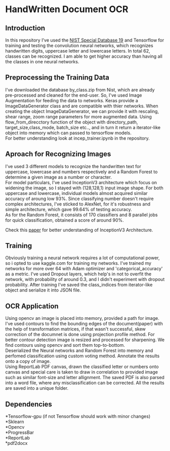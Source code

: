# HandWritten Document OCR


## Introduction

In this repository I've used the <a href='https://www.nist.gov/srd/nist-special-database-19' target='_blank'>NIST Special Database 19</a> and Tensorflow for training and testing the convolution neural networks, which recognizes handwritten digits, uppercase letter and lowercase letters. In total 62, classes can be recognized. I am able to get higher accuracy than having all the classes in one neural networks.

## Preprocessing the Training Data
I've downloaded the database by_class.zip from Nist, which are already pre-processed and cleaned for the end-user. So, I've used Image Augmentation for feeding the data to networks. Keras provide a ImageDataGenerator class and are compatible with thier networks. When creating the object ImageDataGenerator, we can provide it with rescaling, shear range, zoom range parameters for more augmented data. Using flow_from_direcctory function of the object with directory_path, target_size,class_mode, batch_size etc.., and in turn it return a iterator-like object into memory which can passed to tensorflow models.  
For better understanding look at incep_trainer.ipynb in the repository.

## Aproach for Recognizing Images

I've used 3 different models to recognize the handwritten text for uppercase, lowercase and numbers respectively and a Random Forest to determine a given image as a number or character.   
For model particulars, I've used InceptionV3 architecture which focus on widening the image, so I stayed with (128,128,1) input image shape. For both uppercase and lowercase, individual models almost acquired similar accuracy of aroung low 93%.  Since classifying number doesn't require complex architectures, I've sticked to AlexNet, for it's robustness and simple architecture, which gave 99.64% of testing accuracy.  
As for the Random Forest, it consists of 170 classifiers and 8 parallel jobs for quick classification, obtained a score of around 90%.  

Check this <a href="https://paperswithcode.com/method/inception-v3#:~:text=Inception%2Dv3%20is%20a%20convolutional,use%20of%20batch%20normalization%20for" target="_blank">paper</a> for better understanding of InceptionV3 Architecture.

## Training

Obviously training a neural network requires a lot of computational power, so i opted to use kaggle.com for training my networks. I've trained my networks for more over 64 with Adam optimizer and 'categorical_accuracy' as a metric. I've used Dropout layers, which help's in not to overfit the network,  with probability of around 0.3, and I didn't experiment with dropout probability. After training I've saved the class_indices from iterator-like object and serialize it into JSON file.

## OCR Application

Using opencv an image is placed into memory, provided a path for image. I've used contours to find the bounding edges of the document(paper) with the help of transformation matrices, if that wasn't successful, skew correction of the documnet is done using projection profile method. For better contour detection image is resized and processed for sharpening. We find contours using opencv and sort them top-to-bottom.  
Deserialized the Neural networks and Random Forest into memory and perfomed classification using custom voting method. Annotate the results onto a copy of image.  
Using ReportLab PDF canvas, drawn the classified letter or numbers onto canvas and special care is taken to draw in correlation to provided image such as similar font-size and letter allignment. The saved PDF is also parsed into a word file, where any misclassification can be corrected. All the results are saved into a unique folder.

## Dependencies
*Tensorflow-gpu (if not Tensorflow should work with minor changes)  
*Sklearn  
*Opencv  
*ProgressBar  
*ReportLab  
*pdf2docx  
